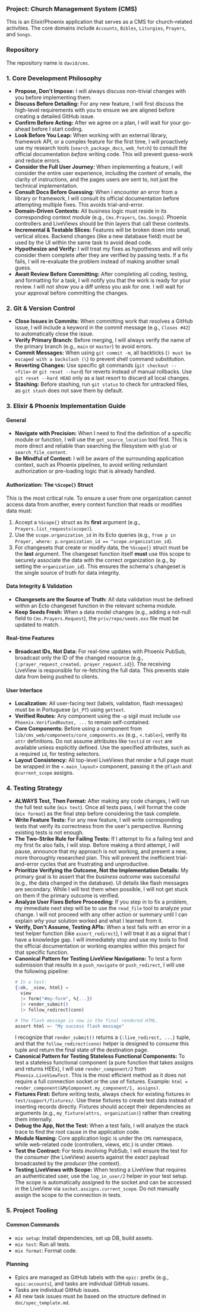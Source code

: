 ### Project: Church Management System (CMS)

This is an Elixir/Phoenix application that serves as a CMS for church-related activities. The core domains include `Accounts`, `Bibles`, `Liturgies`, `Prayers`, and `Songs`.

### Repository

The repository name is `david/cms`.

### 1. Core Development Philosophy

- **Propose, Don't Impose:** I will always discuss non-trivial changes with you before implementing them.
- **Discuss Before Detailing:** For any new feature, I will first discuss the high-level requirements with you to ensure we are aligned before creating a detailed GitHub issue.
- **Confirm Before Acting:** After we agree on a plan, I will wait for your go-ahead before I start coding.
- **Look Before You Leap:** When working with an external library, framework API, or a complex feature for the first time, I will proactively use my research tools (`search_package_docs`, `web_fetch`) to consult the official documentation *before* writing code. This will prevent guess-work and reduce errors.
- **Consider the Full User Journey:** When implementing a feature, I will consider the entire user experience, including the content of emails, the clarity of instructions, and the pages users are sent to, not just the technical implementation.
- **Consult Docs Before Guessing:** When I encounter an error from a library or framework, I will consult its official documentation before attempting multiple fixes. This avoids trial-and-error.
- **Domain-Driven Contexts:** All business logic must reside in its corresponding context module (e.g., `Cms.Prayers`, `Cms.Songs`). Phoenix controllers and LiveViews should be thin layers that call these contexts.
- **Incremental & Testable Slices:** Features will be broken down into small, vertical slices. Backend changes (like a new database field) must be used by the UI within the same task to avoid dead code.
- **Hypothesize and Verify:** I will treat my fixes as hypotheses and will only consider them complete after they are verified by passing tests. If a fix fails, I will re-evaluate the problem instead of making another small guess.
- **Await Review Before Committing:** After completing all coding, testing, and formatting for a task, I will notify you that the work is ready for your review. I will not show you a diff unless you ask for one. I will wait for your approval before committing the changes.

### 2. Git & Version Control

- **Close Issues in Commits:** When committing work that resolves a GitHub issue, I will include a keyword in the commit message (e.g., `Closes #42`) to automatically close the issue.
- **Verify Primary Branch:** Before merging, I will always verify the name of the primary branch (e.g., `main` or `master`) to avoid errors.
- **Commit Messages:** When using `git commit -m`, all backticks (`) must be escaped with a backslash (\`) to prevent shell command substitution.
- **Reverting Changes:** Use specific git commands (`git checkout -- <file>` or `git reset --hard`) for reverts instead of manual rollbacks. Use `git reset --hard HEAD` only as a last resort to discard all local changes.
- **Stashing:** Before stashing, run `git status` to check for untracked files, as `git stash` does not save them by default.

### 3. Elixir & Phoenix Implementation Guide

#### **General**

- **Navigate with Precision:** When I need to find the definition of a specific module or function, I will use the `get_source_location` tool first. This is more direct and reliable than searching the filesystem with `glob` or `search_file_content`.
- **Be Mindful of Context:** I will be aware of the surrounding application context, such as Phoenix pipelines, to avoid writing redundant authorization or pre-loading logic that is already handled.

#### **Authorization: The `%Scope{}` Struct**

This is the most critical rule. To ensure a user from one organization cannot access data from another, every context function that reads or modifies data must:

1. Accept a `%Scope{}` struct as its **first** argument (e.g., `Prayers.list_requests(scope)`).
2. Use the `scope.organization_id` in its Ecto queries (e.g., `from p in Prayer, where: p.organization_id == ^scope.organization_id`).
3. For changesets that create or modify data, the `%Scope{}` struct must be the **last** argument. The changeset function itself **must** use this scope to securely associate the data with the correct organization (e.g., by setting the `organization_id`). This ensures the schema's changeset is the single source of truth for data integrity.

#### **Data Integrity & Validation**

- **Changesets are the Source of Truth:** All data validation must be defined within an Ecto changeset function in the relevant schema module.
- **Keep Seeds Fresh:** When a data model changes (e.g., adding a not-null field to `Cms.Prayers.Request`), the `priv/repo/seeds.exs` file must be updated to match.

#### **Real-time Features**

- **Broadcast IDs, Not Data:** For real-time updates with Phoenix PubSub, broadcast only the ID of the changed resource (e.g., `{:prayer_request_created, prayer_request.id}`). The receiving LiveView is responsible for re-fetching the full data. This prevents stale data from being pushed to clients.

#### **User Interface**

- **Localization:** All user-facing text (labels, validation, flash messages) must be in Portuguese (`pt_PT`) using `gettext`.
- **Verified Routes:** Any component using the `~p` sigil must include `use Phoenix.VerifiedRoutes, ...` to remain self-contained.
- **Core Components:** Before using a component from `lib/cms_web/components/core_components.ex` (e.g., `<.table>`), verify its `attr` definitions. Do not assume attributes like `testid` or `rest` are available unless explicitly defined. Use the specified attributes, such as a required `id`, for testing selectors.
- **Layout Consistency:** All top-level LiveViews that render a full page must be wrapped in the `<.main_layout>` component, passing it the `@flash` and `@current_scope` assigns.

### 4. Testing Strategy

- **ALWAYS Test, Then Format:** After making any code changes, I will run the full test suite (`mix test`). Once all tests pass, I will format the code (`mix format`) as the final step before considering the task complete.
- **Write Feature Tests:** For any new feature, I will write corresponding tests that verify its correctness from the user's perspective. Running existing tests is not enough.
- **The Two-Strike Rule for Failing Tests:** If I attempt to fix a failing test and my first fix also fails, I will stop. Before making a third attempt, I will pause, announce that my approach is not working, and present a new, more thoroughly researched plan. This will prevent the inefficient trial-and-error cycles that are frustrating and unproductive.
- **Prioritize Verifying the Outcome, Not the Implementation Details:** My primary goal is to assert that the *business outcome* was successful (e.g., the data changed in the database). UI details like flash messages are secondary. While I will test them when possible, I will not get stuck on them if the primary outcome is verified.
- **Analyze User Fixes Before Proceeding:** If you step in to fix a problem, my immediate next step will be to use the `read_file` tool to analyze your change. I will not proceed with any other action or summary until I can explain *why* your solution worked and what I learned from it.
- **Verify, Don't Assume, Testing APIs:** When a test fails with an error in a test helper function (like `assert_redirect`), I will treat it as a signal that I have a knowledge gap. I will immediately stop and use my tools to find the official documentation or working examples within this project for that specific function.
- **Canonical Pattern for Testing LiveView Navigations:** To test a form submission that results in a `push_navigate` or `push_redirect`, I will use the following pipeline:
    ```elixir
    # In a test:
    {:ok, _view, html} =
      view
      |> form("#my-form", %{...})
      |> render_submit()
      |> follow_redirect(conn)

    # The flash message is now in the final rendered HTML.
    assert html =~ "My success flash message"
    ```
    I recognize that `render_submit()` returns a `{:live_redirect, ...}` tuple, and that the `follow_redirect(conn)` helper is designed to consume this tuple and return the final state of the destination page.
- **Canonical Pattern for Testing Stateless Functional Components:** To test a stateless functional component (a pure function that takes assigns and returns HEEx), I will use `render_component/2` from `Phoenix.LiveViewTest`. This is the most efficient method as it does not require a full connection socket or the use of fixtures. Example: `html = render_component(&MyComponent.my_component/1, assigns)`.
- **Fixtures First:** Before writing tests, always check for existing fixtures in `test/support/fixtures/`. Use these fixtures to create test data instead of inserting records directly. Fixtures should accept their dependencies as arguments (e.g., `my_fixture(attrs, organization)`) rather than creating them internally.
- **Debug the App, Not the Test:** When a test fails, I will analyze the stack trace to find the root cause in the application code.
- **Module Naming:** Core application logic is under the `CMS` namespace, while web-related code (controllers, views, etc.) is under `CMSWeb`.
- **Test the Contract:** For tests involving PubSub, I will ensure the test for the *consumer* (the LiveView) asserts against the *exact* payload broadcasted by the *producer* (the context).
- **Testing LiveViews with Scope:** When testing a LiveView that requires an authenticated user, use the `log_in_user/2` helper in your test setup. The scope is automatically assigned to the socket and can be accessed in the LiveView via `socket.assigns.current_scope`. Do not manually assign the scope to the connection in tests.

### 5. Project Tooling

#### Common Commands

- `mix setup`: Install dependencies, set up DB, build assets.
- `mix test`: Run all tests.
- `mix format`: Format code.

#### Planning

- Epics are managed as GitHub labels with the `epic:` prefix (e.g., `epic:accounts`), and tasks are individual GitHub issues.
- Tasks are individual GitHub issues.
- All new task issues must be based on the structure defined in `doc/spec_template.md`.

